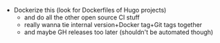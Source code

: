   * Dockerize this (look for Dockerfiles of Hugo projects)
    * and do all the other open source CI stuff
    * really wanna tie internal version+Docker tag+Git tags together
    * and maybe GH releases too later (shouldn't be automated though)
